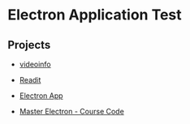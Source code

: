 # Electron Application Test

## Projects

- [videoinfo](./videoinfo/)

- [Readit](./readit/README.md)
- [Electron App](./electronapp/README.md)

- [Master Electron - Course Code](./master-electron/README.md)
